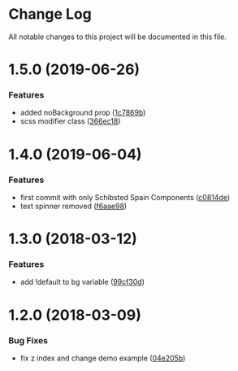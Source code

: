 # Change Log

All notable changes to this project will be documented in this file.

<a name="1.5.0"></a>
# 1.5.0 (2019-06-26)


### Features

* added noBackground prop ([1c7869b](https://github.com/SUI-Components/sui-components/commit/1c7869b))
* scss modifier class ([366ec18](https://github.com/SUI-Components/sui-components/commit/366ec18))



<a name="1.4.0"></a>
# 1.4.0 (2019-06-04)


### Features

* first commit with only Schibsted Spain Components ([c0814de](https://github.com/SUI-Components/sui-components/commit/c0814de))
* text spinner removed ([f6aae98](https://github.com/SUI-Components/sui-components/commit/f6aae98))



<a name="1.3.0"></a>
# 1.3.0 (2018-03-12)


### Features

* add !default to bg variable ([99cf30d](https://github.com/SUI-Components/sui-components/commit/99cf30d))



<a name="1.2.0"></a>
# 1.2.0 (2018-03-09)


### Bug Fixes

* fix z index and change demo example ([04e205b](https://github.com/SUI-Components/sui-components/commit/04e205b))



